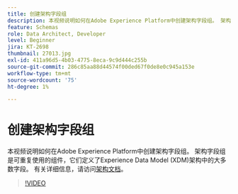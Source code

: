 ```yaml
---
title: 创建架构字段组
description: 本视频说明如何在Adobe Experience Platform中创建架构字段组。 架构字段组是可重复使用的组件，它们定义了Experience Data Model (XDM)架构中的大多数字段。
feature: Schemas
role: Data Architect, Developer
level: Beginner
jira: KT-2698
thumbnail: 27013.jpg
exl-id: 411a96d5-4b03-4775-8eca-9c9d444c255b
source-git-commit: 286c85aa88d44574f00ded67f0de8e0c945a153e
workflow-type: tm+mt
source-wordcount: '75'
ht-degree: 1%

---
```


# 创建架构字段组

本视频说明如何在Adobe Experience Platform中创建架构字段组。 架构字段组是可重复使用的组件，它们定义了Experience Data Model (XDM)架构中的大多数字段。 有关详细信息，请访问[架构文档](https://experienceleague.adobe.com/docs/experience-platform/xdm/home.html?lang=zh-Hans)。

>[!VIDEO](https://video.tv.adobe.com/v/27013?learn=on&enablevpops)
